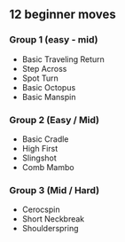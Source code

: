 
## 12 beginner moves


### Group 1 (easy - mid)
- Basic Traveling Return
- Step Across 
- Spot Turn
- Basic Octopus
- Basic Manspin

### Group 2 (Easy / Mid)

- Basic Cradle
- High First
- Slingshot
- Comb Mambo


### Group 3 (Mid / Hard)

- Cerocspin
- Short Neckbreak
- Shoulderspring